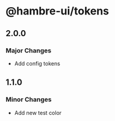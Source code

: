 # @hambre-ui/tokens

## 2.0.0

### Major Changes

- Add config tokens

## 1.1.0

### Minor Changes

- Add new test color
